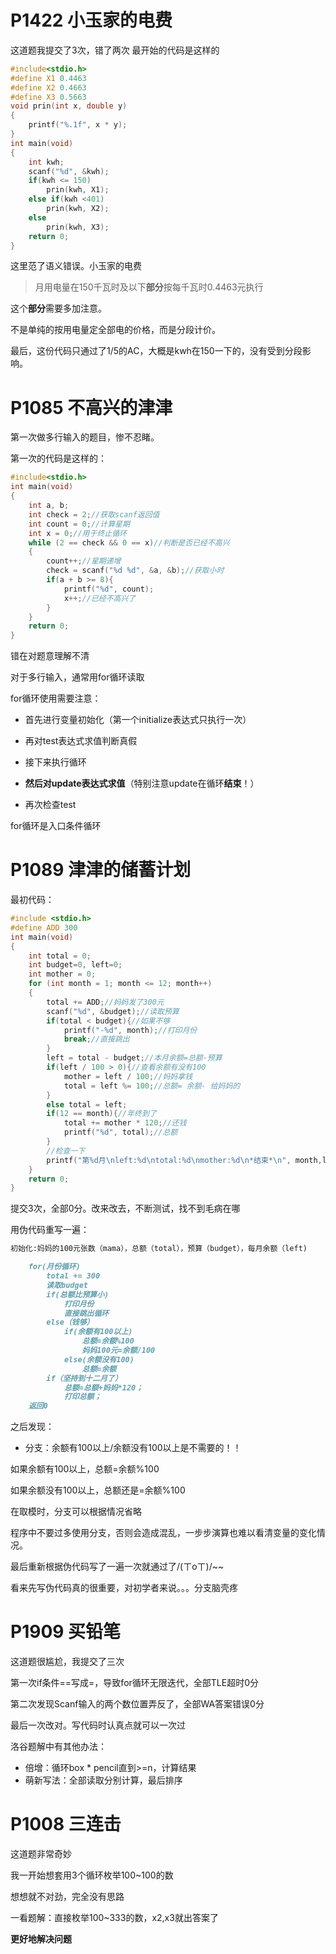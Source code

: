 # P1422 小玉家的电费
这道题我提交了3次，错了两次
最开始的代码是这样的

```C
#include<stdio.h>
#define X1 0.4463
#define X2 0.4663
#define X3 0.5663
void prin(int x, double y)
{
    printf("%.1f", x * y);
}
int main(void)
{
    int kwh;
    scanf("%d", &kwh);
    if(kwh <= 150)
        prin(kwh, X1);
    else if(kwh <401)
        prin(kwh, X2);
    else
        prin(kwh, X3);
    return 0;
}
```

这里范了语义错误。小玉家的电费
>月用电量在150千瓦时及以下**部分**按每千瓦时0.4463元执行

这个**部分**需要多加注意。

不是单纯的按用电量定全部电的价格，而是分段计价。

最后，这份代码只通过了1/5的AC，大概是kwh在150一下的，没有受到分段影响。

# P1085 不高兴的津津

第一次做多行输入的题目，惨不忍睹。

第一次的代码是这样的：

```C
#include<stdio.h>
int main(void)
{
    int a, b;
    int check = 2;//获取scanf返回值
    int count = 0;//计算星期
    int x = 0;//用于终止循环
    while (2 == check && 0 == x)//判断是否已经不高兴
    {
        count++;//星期递增
        check = scanf("%d %d", &a, &b);//获取小时
        if(a + b >= 8){
            printf("%d", count);
            x++;//已经不高兴了
        }
    }
    return 0;
}
```

错在对题意理解不清

对于多行输入，通常用for循环读取

for循环使用需要注意：

* 首先进行变量初始化（第一个initialize表达式只执行一次）

* 再对test表达式求值判断真假

* 接下来执行循环

* **然后对update表达式求值**（特别注意update在循环**结束**！）

* 再次检查test

for循环是入口条件循环

# P1089 津津的储蓄计划

最初代码：

```C
#include <stdio.h>
#define ADD 300
int main(void)
{
    int total = 0;
    int budget=0, left=0;
    int mother = 0;
    for (int month = 1; month <= 12; month++)
    {
        total += ADD;//妈妈发了300元
        scanf("%d", &budget);//读取预算
        if(total < budget){//如果不够
            printf("-%d", month);//打印月份
            break;//直接跳出
        }
        left = total - budget;//本月余额=总额-预算
        if(left / 100 > 0){//查看余额有没有100
            mother = left / 100;//妈妈拿钱
            total = left %= 100;//总额= 余额- 给妈妈的
        }
        else total = left;
        if(12 == month){//年终到了
            total += mother * 120;//还钱
            printf("%d", total);//总额
        }
        //检查一下
        printf("第%d月\nleft:%d\ntotal:%d\nmother:%d\n*结束*\n", month,left, total, mother);
    }
    return 0;
}
```

提交3次，全部0分。改来改去，不断测试，找不到毛病在哪

用伪代码重写一遍：

```md
初始化:妈妈的100元张数（mama），总额（total），预算（budget），每月余额（left)

    for(月份循环)
        total += 300
        读取budget  
        if(总额比预算小)
            打印月份
            直接跳出循环
        else（钱够）
            if(余额有100以上)
                总额=余额%100
                妈妈100元=余额/100
            else(余额没有100)
                总额=余额
        if（坚持到十二月了）
            总额=总额+妈妈*120；
            打印总额；
    返回0
```

之后发现：

* 分支：余额有100以上/余额没有100以上是不需要的！！

如果余额有100以上，总额=余额%100

如果余额没有100以上，总额还是=余额%100

在取模时，分支可以根据情况省略

程序中不要过多使用分支，否则会造成混乱，一步步演算也难以看清变量的变化情况。

最后重新根据伪代码写了一遍一次就通过了/(ㄒoㄒ)/~~

看来先写伪代码真的很重要，对初学者来说。。。分支脑壳疼

# P1909 买铅笔

这道题很尴尬，我提交了三次

第一次if条件==写成=，导致for循环无限迭代，全部TLE超时0分

第二次发现Scanf输入的两个数位置弄反了，全部WA答案错误0分

最后一次改对。写代码时认真点就可以一次过

洛谷题解中有其他办法：

* 倍增：循环box * pencil直到>=n，计算结果
* 萌新写法：全部读取分别计算，最后排序

# P1008 三连击

这道题非常奇妙

我一开始想套用3个循环枚举100~100的数

想想就不对劲，完全没有思路

一看题解：直接枚举100~333的数，x2,x3就出答案了

**更好地解决问题**

# 